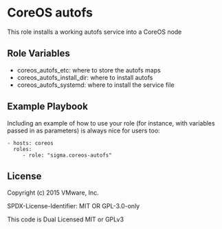 CoreOS autofs
=============

This role installs a working autofs service into a CoreOS node

Role Variables
--------------

- coreos_autofs_etc: where to store the autofs maps
- coreos_autofs_install_dir: where to install autofs
- coreos_autofs_systemd: where to install the service file

Example Playbook
----------------

Including an example of how to use your role (for instance, with variables passed in as parameters) is always nice for users too:

    - hosts: coreos
      roles:
         - role: "sigma.coreos-autofs"

License
-------

Copyright (c) 2015 VMware, Inc.

SPDX-License-Identifier: MIT OR GPL-3.0-only

This code is Dual Licensed MIT or GPLv3
